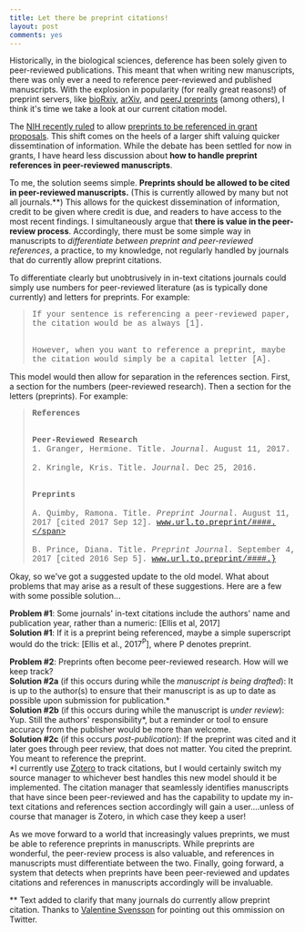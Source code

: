 ```yaml
---
title: Let there be preprint citations!
layout: post
comments: yes
---
```


Historically, in the biological sciences, deference has been solely given to peer-reviewed publications. This meant that when writing new manuscripts, there was only ever a need to reference peer-reviewed and published manuscripts. With the explosion in popularity (for really great reasons!) of preprint servers, like [bioRxiv](http://www.biorxiv.org/), [arXiv](https://arxiv.org/), and [peerJ preprints](https://peerj.com/preprints/) (among others), I think it's time we take a look at our current citation model.  

The [NIH recently ruled](https://grants.nih.gov/grants/guide/notice-files/NOT-OD-17-050.html) to allow [preprints to be referenced in grant proposals](http://www.sciencemag.org/news/2017/03/nih-enables-investigators-include-draft-preprints-grant-proposals). This shift comes on the heels of a larger shift valuing quicker dissemtination of information. While the debate has been settled for now in grants, I have heard less discussion about **how to handle preprint references in peer-reviewed manuscripts**.

To me, the solution seems simple. **Preprints should be allowed to be cited in peer-reviewed manuscripts.** (This is currently allowed by many but not all journals.\*\*) This allows for the quickest dissemination of information, credit to be given where credit is due, and readers to have access to the most recent findings. I simultaneously argue that **there is value in the peer-review process**. Accordingly, there must be some simple way in manuscripts to *differentiate between preprint and peer-reviewed references*, a practice, to my knowledge, not regularly handled by journals that do currently allow preprint citations. 

To differentiate clearly but unobtrusively in in-text citations journals could simply use numbers for peer-reviewed literature (as is typically done currently) and letters for preprints. For example:

<blockquote>

<span style="font-family:courier;">If your sentence is referencing a peer-reviewed paper, the citation would be as always [1].</span><br><br>

<span style="font-family:courier;">However, when you want to reference a preprint, maybe the citation would simply be a capital letter [A].</span>
</blockquote>


This model would then allow for separation in the references section. First, a section for the numbers (peer-reviewed research). Then a section for the letters (preprints). For example:

<blockquote>
<span style="font-family:courier;"><strong>References</strong></span><br><br>

<span style="font-family:courier;"><strong>Peer-Reviewed Research</strong></span> <br> 
<span style="font-family:courier;">1. Granger, Hermione. Title. <em>Journal</em>. August 11, 2017.</span><br>   
<span style="font-family:courier;">2. Kringle, Kris. Title. <em>Journal</em>. Dec 25, 2016.</span> <br><br>

<span style="font-family:courier;"><strong>Preprints</strong></span><br>  
<span style="font-family:courier;">A. Quimby, Ramona. Title. <em>Preprint Journal</em>. August 11, 2017 [cited 2017 Sep 12]. www.url.to.preprint/####.</span><br>  
<span style="font-family:courier;">B. Prince, Diana. Title. <em>Preprint Journal</em>. September 4, 2017 [cited 2016 Sep 5]. www.url.to.preprint/####.}</span><br>
</blockquote>

Okay, so we've got a suggested update to the old model. What about problems that may arise as a result of these suggestions. Here are a few with some possible solution...

**Problem #1**: Some journals' in-text citations include the authors' name and publication year, rather than a numeric: [Ellis et al, 2017]  
**Solution #1**: If it is a preprint being referenced, maybe a simple superscript would do the trick: [Ellis et al., 2017<sup>P</sup>], where P denotes preprint.

**Problem #2**: Preprints often become peer-reviewed research. How will we keep track?  
**Solution #2a** (if this occurs during while the *manuscript is being drafted*): It is up to the author(s) to ensure that their manuscript is as up to date as possible upon submission for publication.\*   
**Solution #2b** (if this occurs during while the manuscript is *under review*): Yup. Still the authors' responsibility\*, but a reminder or tool to ensure accuracy from the publisher would be more than welcome.  
**Solution #2c** (if this occurs *post-publication*): If the preprint was cited and it later goes through peer review, that does not matter. You cited the preprint. You meant to reference the preprint.  
\*I currently use [Zotero](https://www.zotero.org/) to track citations, but I would certainly switch my source manager to whichever best handles this new model should it be implemented. The citation manager that seamlessly identifies manuscripts that have since been peer-reviewed and has the capability to update my in-text citations and references section accordingly will gain a user....unless of course that manager is Zotero, in which case they keep a user!

As we move forward to a world that increasingly values preprints, we must be able to reference preprints in manuscripts. While preprints are wonderful, the peer-review process is also valuable, and references in manuscripts must differentiate between the two. Finally, going forward, a system that detects when preprints have been peer-reviewed and updates citations and references in manuscripts accordingly will be invaluable.

\*\* Text added to clarify that many journals do currently allow preprint citation. Thanks to [Valentine Svensson](https://twitter.com/vallens/status/905154945825067013) for pointing out this ommission on Twitter.

